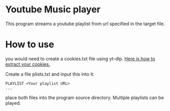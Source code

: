 # Youtube Music player
This program streams a youtube playlist from url specified in the target file.

# How to use
you would need to create a cookies.txt file using yt-dlp. [Here is how to extract your cookies.](https://github.com/yt-dlp/yt-dlp/wiki/FAQ#how-do-i-pass-cookies-to-yt-dlp)

Create a file plists.txt and input this into it:

```
PLAYLIST <Your playlist URL>
...
```

place both files into the program source directory. Multiple playlists can be played.